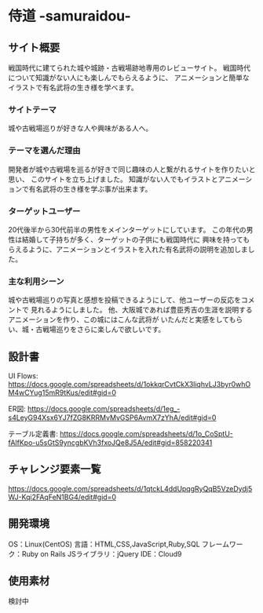 # 侍道 -samuraidou-

## サイト概要
戦国時代に建てられた城や城跡・古戦場跡地専用のレビューサイト。
戦国時代について知識がない人にも楽しんでもらえるように、
アニメーションと簡単なイラストで有名武将の生き様を学べます。

### サイトテーマ
城や古戦場巡りが好きな人や興味がある人へ。

### テーマを選んだ理由
開発者が城や古戦場を巡るが好きで同じ趣味の人と繋がれるサイトを作りたいと思い、
このサイトを立ち上げました。
知識がない人でもイラストとアニメーションで有名武将の生き様を学ぶ事が出来ます。

### ターゲットユーザー
20代後半から30代前半の男性をメインターゲットにしています。
この年代の男性は結婚して子持ちが多く、ターゲットの子供にも戦国時代に
興味を持ってもらえるように、アニメーションとイラストを入れた有名武将の説明を追加しました。

### 主な利用シーン
城や古戦場巡りの写真と感想を投稿できるようにして、他ユーザーの反応をコメントで
見れるようにしました。
他、大阪城であれば豊臣秀吉の生涯を説明するアニメーションを作り、この城にはこんな武将が
いたんだと実感をしてもらい、城・古戦場巡りをさらに楽しんで欲しいです。

## 設計書
UI Flows: https://docs.google.com/spreadsheets/d/1okkqrCvtCkX3liqhvLJ3byr0whOM4wCYug15mR9tKus/edit#gid=0

ER図: https://docs.google.com/spreadsheets/d/1eg_-s4LeyG94Xsx6YJ7fZG8KRRMvMvGSP6AvmX7zYhA/edit#gid=0

テーブル定義書: https://docs.google.com/spreadsheets/d/1o_CoSptU-fAlfKpo-u5sGtS9yncgbKVh3fxoJQe8J5A/edit#gid=858220341

## チャレンジ要素一覧
https://docs.google.com/spreadsheets/d/1qtckL4ddUpqgRyQqB5VzeDydj5WJ-Kqi2FAqFeN1BG4/edit#gid=0

## 開発環境
OS：Linux(CentOS)
言語：HTML,CSS,JavaScript,Ruby,SQL
フレームワーク：Ruby on Rails
JSライブラリ：jQuery
IDE：Cloud9

## 使用素材
検討中